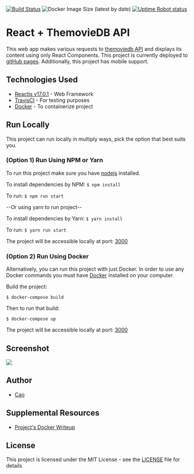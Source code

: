 [![Build Status](https://travis-ci.com/caocmai/react-themoviedb.svg?branch=main)](https://travis-ci.org/caocmai/react-themoviedb)
![Docker Image Size (latest by date)](https://img.shields.io/docker/image-size/caocmai/react-themoviedb)
[![Uptime Robot status](https://img.shields.io/uptimerobot/status/m779426128-6b6e81ed8dc987db17d4cad2.svg)](https://stats.uptimerobot.com/5VRgVS0oq2)


# React + ThemovieDB API 
This web app makes various requests to [themoviedb API](https://developers.themoviedb.org/3/getting-started/introduction) and displays its content using only React Components. This project is currently deployed to [gitHub pages](https://caocmai.github.io/react-themoviedb). Additionally, this project has mobile support. 

## Technologies Used
- [Reactjs v17.0.1](https://reactjs.org/) - Web Framework
- [TravisCI](https://travis-ci.com/) - For testing purposes
- [Docker](https://www.docker.com/) - To containerize project

## Run Locally
This project can run locally in multiply ways, pick the option that best suits you.

### (Option 1) Run Using NPM or Yarn
To run this project make sure you have [nodejs](https://nodejs.org/en/) installed. 

To install dependencies by NPM: ```$ npm install```

To run: ```$ npm run start```

--Or using yarn to run project--

To install dependencies by Yarn: ```$ yarn install```

To run: ```$ yarn run start```

The project will be accessible locally at port: [3000](http://localhost:3000/)

### (Option 2) Run Using Docker
Alternatively, you can run this project with just Docker. In order to use any Docker commands you must have [Docker](https://www.docker.com/) installed on your computer.

Build the project:

```$ docker-compose build```

Then to run that build:

```$ docker-compose up```

The project will be accessible locally at port: [3000](http://localhost:3000/)

## Screenshot
![](screenshots/screenshot2.png)

## Author
- [Cao](https://www.makeschool.com/portfolio/cao-mai)

## Supplemental Resources
- [Project's Docker Writeup](https://medium.com/@cao.mai/dockerizing-a-react-project-6a4aa35dd1ee)

## License
This project is licensed under the MIT License - see the [LICENSE](LICENSE) file for details
